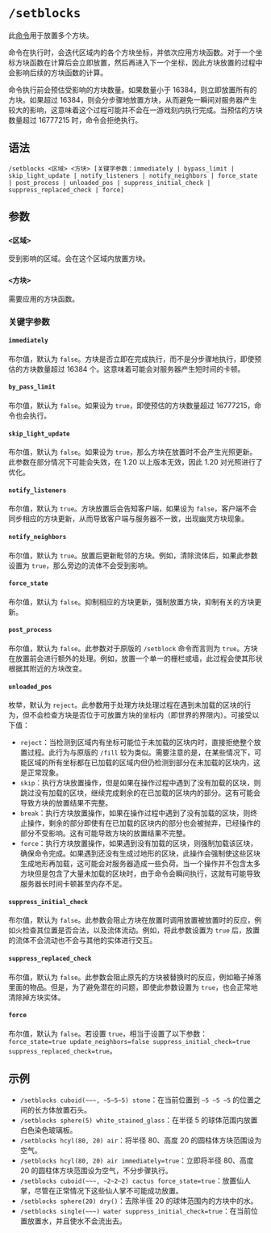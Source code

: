# `/setblocks`

此[命令](../zh.md)用于放置多个方块。

命令在执行时，会迭代区域内的各个方块坐标，并依次应用方块函数。对于一个坐标方块函数在计算后会立即放置，然后再进入下一个坐标，因此方块放置的过程中会影响后续的方块函数的计算。

命令执行前会预估受影响的方块数量。如果数量小于 16384，则立即放置所有的方块。如果超过 16384，则会分步骤地放置方块，从而避免一瞬间对服务器产生较大的影响，这意味着这个过程可能并不会在一游戏刻内执行完成。当预估的方块数量超过 16777215 时，命令会拒绝执行。

## 语法

`/setblocks <区域> <方块> [关键字参数：immediately | bypass_limit | skip_light_update | notify_listeners | notify_neighbors | force_state | post_process | unloaded_pos | suppress_initial_check | suppress_replaced_check | force]`

## 参数

### `<区域>`

受到影响的区域。会在这个区域内放置方块。

### `<方块>`

需要应用的方块函数。

### 关键字参数

#### `immediately`

布尔值，默认为 `false`。方块是否立即在完成执行，而不是分步骤地执行，即使预估的方块数量超过 16384 个。这意味着可能会对服务器产生短时间的卡顿。

#### `by_pass_limit`

布尔值，默认为 `false`。如果设为 `true`，即使预估的方块数量超过 16777215，命令也会执行。

#### `skip_light_update`

布尔值，默认为 `false`。如果设为 `true`，那么方块在放置时不会产生光照更新。此参数在部分情况下可能会失效，在 1.20 以上版本无效，因此 1.20 对光照进行了优化。

#### `notify_listeners`

布尔值，默认为 `true`。方块放置后会告知客户端，如果设为 `false`，客户端不会同步相应的方块更新，从而导致客户端与服务器不一致，出现幽灵方块现象。

#### `notify_neighbors`

布尔值，默认为 `true`。放置后更新毗邻的方块。例如，清除流体后，如果此参数设置为 `true`，那么旁边的流体不会受到影响。

#### `force_state`

布尔值，默认为 `false`。抑制相应的方块更新，强制放置方块，抑制有关的方块更新。

#### `post_process`

布尔值，默认为 `false`。此参数对于原版的 `/setblock` 命令而言则为 `true`。方块在放置前会进行额外的处理。例如，放置一个单一的栅栏或墙，此过程会使其形状根据其附近的方块改变。

#### `unloaded_pos`

枚举，默认为 `reject`。此参数用于处理方块处理过程在遇到未加载的区块的行为，但不会检查方块是否位于可放置方块的坐标内（即世界的界限内）。可接受以下值：

- `reject`：当检测到区域内有坐标可能位于未加载的区块内时，直接拒绝整个放置过程。此行为与原版的 `/fill` 较为类似。需要注意的是，在某些情况下，可能区域的所有坐标都在已加载的区域内但仍检测到部分在未加载的区块内，这是正常现象。
- `skip`：执行方块放置操作，但是如果在操作过程中遇到了没有加载的区块，则跳过没有加载的区块，继续完成剩余的在已加载的区块内的部分。这有可能会导致方块的放置结果不完整。
- `break`：执行方块放置操作，如果在操作过程中遇到了没有加载的区块，则终止操作，剩余的部分即使有在已加载的区块内的部分也会被抛弃，已经操作的部分不受影响。这有可能导致方块的放置结果不完整。
- `force`：执行方块放置操作，如果遇到没有加载的区块，则强制加载该区块，确保命令完成。如果遇到还没有生成过地形的区块，此操作会强制使这些区块生成地形再加载，这可能会对服务器造成一些负荷。当一个操作并不包含太多方块但是包含了大量未加载的区块时，由于命令会瞬间执行，这就有可能导致服务器长时间卡顿甚至内存不足。

#### `suppress_initial_check`

布尔值，默认为 `false`。此参数会阻止方块在放置时调用放置被放置时的反应，例如火检查其位置是否合法，以及流体流动。例如，将此参数设置为 `true` 后，放置的流体不会流动也不会与其他的实体进行交互。

#### `suppress_replaced_check`

布尔值，默认为 `false`。此参数会阻止原先的方块被替换时的反应，例如箱子掉落里面的物品。但是，为了避免潜在的问题，即使此参数设置为 `true`，也会正常地清除掉方块实体。

#### `force`

布尔值，默认为 `false`。若设置 `true`，相当于设置了以下参数：`force_state=true update_neighbors=false suppress_initial_check=true suppress_replaced_check=true`。

## 示例

- `/setblocks cuboid(~~~, ~5~5~5) stone`：在当前位置到 `~5 ~5 ~5` 的位置之间的长方体放置石头。
- `/setblocks sphere(5) white_stained_glass`：在半径 5 的球体范围内放置白色染色玻璃板。
- `/setblocks hcyl(80, 20) air`：将半径 80、高度 20 的圆柱体方块范围设为空气。
- `/setblocks hcyl(80, 20) air immediately=true`：立即将半径 80、高度 20 的圆柱体方块范围设为空气，不分步骤执行。
- `/setblocks cuboid(~~~, ~2~2~2) cactus force_state=true`：放置仙人掌，尽管在正常情况下这些仙人掌不可能成功放置。
- `/setblocks sphere(20) dry()`：去除半径 20 的球体范围内的方块中的水。
- `/setblocks single(~~~) water suppress_initial_check=true`：在当前位置放置水，并且使水不会流出去。